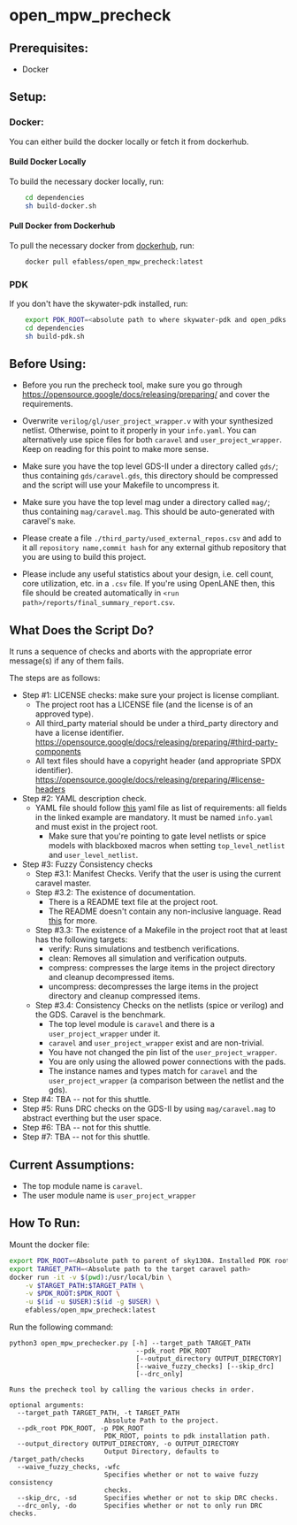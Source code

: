 # open_mpw_precheck

## Prerequisites:

- Docker

## Setup:

### Docker:

You can either build the docker locally or fetch it from dockerhub.
#### Build Docker Locally
To build the necessary docker locally, run:
```bash
    cd dependencies
    sh build-docker.sh
```

#### Pull Docker from Dockerhub
To pull the necessary docker from [dockerhub](https://hub.docker.com/repository/docker/efabless/open_mpw_precheck/tags?page=1&ordering=last_updated), run:
```bash
    docker pull efabless/open_mpw_precheck:latest
```

### PDK
If you don't have the skywater-pdk installed, run:
```bash 
    export PDK_ROOT=<absolute path to where skywater-pdk and open_pdks will reside>
    cd dependencies
    sh build-pdk.sh
```

## Before Using:

- Before you run the precheck tool, make sure you go through https://opensource.google/docs/releasing/preparing/ and cover the requirements.

- Overwrite `verilog/gl/user_project_wrapper.v` with your synthesized netlist. Otherwise, point to it properly in your `info.yaml`. You can alternatively use spice files for both `caravel` and `user_project_wrapper`. Keep on reading for this point to make more sense.

- Make sure you have the top level GDS-II under a directory called `gds/`; thus containing `gds/caravel.gds`, this directory should be compressed and the script will use your Makefile to uncompress it.

- Make sure you have the top level mag under a directory called `mag/`; thus containing `mag/caravel.mag`. This should be auto-generated with caravel's `make`.

- Please create a file `./third_party/used_external_repos.csv` and add to it all `repository name,commit hash` for any external github repository that you are using to build this project.

- Please include any useful statistics about your design, i.e. cell count, core utilization, etc. in a `.csv` file. If you're using OpenLANE then, this file should be created automatically in `<run path>/reports/final_summary_report.csv`.

## What Does the Script Do?

It runs a sequence of checks and aborts with the appropriate error message(s) if any of them fails.

The steps are as follows:

- Step #1: LICENSE checks: make sure your project is license compliant.
  - The project root has a LICENSE file (and the license is of an approved type).
  - All third_party material should be under a third_party directory and have a license identifier. https://opensource.google/docs/releasing/preparing/#third-party-components
  - All text files should have a copyright header (and appropriate SPDX identifier). https://opensource.google/docs/releasing/preparing/#license-headers
- Step #2: YAML description check.
  - YAML file should follow [this](https://github.com/efabless/caravel/blob/release/info.yaml) yaml file as list of requirements: all fields in the linked example are mandatory. It must be named `info.yaml` and must exist in the project root.
    - Make sure that you're pointing to gate level netlists or spice models with blackboxed macros when setting `top_level_netlist` and `user_level_netlist`.
- Step #3: Fuzzy Consistency checks
  - Step #3.1: Manifest Checks. Verify that the user is using the current caravel master.
  - Step #3.2: The existence of documentation.
    - There is a README text file at the project root.
    - The README doesn't contain any non-inclusive language. Read [this](https://opensource.google/docs/releasing/preparing/#inclusive) for more.
  - Step #3.3: The existence of a Makefile in the project root that at least has the following targets:
    - verify: Runs simulations and testbench verifications.
    - clean: Removes all simulation and verification outputs.
    - compress: compresses the large items in the project directory and cleanup decompressed items.
    - uncompress: decompresses the large items in the project directory and cleanup compressed items.
  - Step #3.4: Consistency Checks on the netlists (spice or verilog) and the GDS. Caravel is the benchmark.
    - The top level module is `caravel` and there is a `user_project_wrapper` under it.
    - `caravel` and `user_project_wrapper` exist and are non-trivial.
    - You have not changed the pin list of the `user_project_wrapper`.
    - You are only using the allowed power connections with the pads.
    - The instance names and types match for `caravel` and the `user_project_wrapper` (a comparison between the netlist and the gds).
- Step #4: TBA -- not for this shuttle.
- Step #5: Runs DRC checks on the GDS-II by using `mag/caravel.mag` to abstract everthing but the user space.
- Step #6: TBA -- not for this shuttle.
- Step #7: TBA -- not for this shuttle.

## Current Assumptions:
- The top module name is `caravel`.
- The user module name is `user_project_wrapper`

## How To Run:
Mount the docker file:

```bash
export PDK_ROOT=<Absolute path to parent of sky130A. Installed PDK root.>
export TARGET_PATH=<Absolute path to the target caravel path>
docker run -it -v $(pwd):/usr/local/bin \
    -v $TARGET_PATH:$TARGET_PATH \
    -v $PDK_ROOT:$PDK_ROOT \
    -u $(id -u $USER):$(id -g $USER) \
    efabless/open_mpw_precheck:latest
```
Run the following command:

```
python3 open_mpw_prechecker.py [-h] --target_path TARGET_PATH
                                --pdk_root PDK_ROOT
                                [--output_directory OUTPUT_DIRECTORY]
                                [--waive_fuzzy_checks] [--skip_drc]
                                [--drc_only]

Runs the precheck tool by calling the various checks in order.

optional arguments:
  --target_path TARGET_PATH, -t TARGET_PATH
                        Absolute Path to the project.
  --pdk_root PDK_ROOT, -p PDK_ROOT
                        PDK_ROOT, points to pdk installation path.
  --output_directory OUTPUT_DIRECTORY, -o OUTPUT_DIRECTORY
                        Output Directory, defaults to /target_path/checks
  --waive_fuzzy_checks, -wfc
                        Specifies whether or not to waive fuzzy consistency
                        checks.
  --skip_drc, -sd       Specifies whether or not to skip DRC checks.
  --drc_only, -do       Specifies whether or not to only run DRC checks.

```
